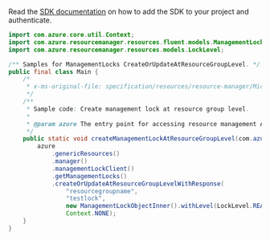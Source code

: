 Read the [SDK documentation](https://github.com/Azure/azure-sdk-for-java/blob/azure-resourcemanager_2.11.0/sdk/resourcemanager/azure-resourcemanager/README.md) on how to add the SDK to your project and authenticate.

```java
import com.azure.core.util.Context;
import com.azure.resourcemanager.resources.fluent.models.ManagementLockObjectInner;
import com.azure.resourcemanager.resources.models.LockLevel;

/** Samples for ManagementLocks CreateOrUpdateAtResourceGroupLevel. */
public final class Main {
    /*
     * x-ms-original-file: specification/resources/resource-manager/Microsoft.Authorization/stable/2016-09-01/examples/ManagementLocks_CreateOrUpdateAtResourceGroupLevel.json
     */
    /**
     * Sample code: Create management lock at resource group level.
     *
     * @param azure The entry point for accessing resource management APIs in Azure.
     */
    public static void createManagementLockAtResourceGroupLevel(com.azure.resourcemanager.AzureResourceManager azure) {
        azure
            .genericResources()
            .manager()
            .managementLockClient()
            .getManagementLocks()
            .createOrUpdateAtResourceGroupLevelWithResponse(
                "resourcegroupname",
                "testlock",
                new ManagementLockObjectInner().withLevel(LockLevel.READ_ONLY),
                Context.NONE);
    }
}
```
